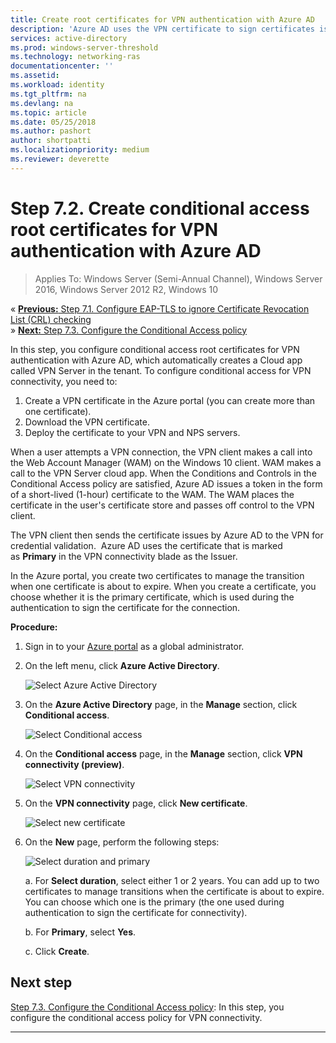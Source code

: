 ```yaml
---
title: Create root certificates for VPN authentication with Azure AD
description: 'Azure AD uses the VPN certificate to sign certificates issued to Windows 10 clients when authenticating to Azure AD for VPN connectivity. The certificate marked as Primary is the Issuer that Azure AD uses.'
services: active-directory
ms.prod: windows-server-threshold
ms.technology: networking-ras
documentationcenter: ''
ms.assetid: 
ms.workload: identity
ms.tgt_pltfrm: na
ms.devlang: na
ms.topic: article
ms.date: 05/25/2018
ms.author: pashort
author: shortpatti
ms.localizationpriority: medium 
ms.reviewer: deverette
---
```



# Step 7.2. Create conditional access root certificates for VPN authentication with Azure AD

>Applies To: Windows Server (Semi-Annual Channel), Windows Server 2016, Windows Server 2012 R2, Windows 10

&#171; [**Previous:** Step 7.1. Configure EAP-TLS to ignore Certificate Revocation List (CRL) checking](vpn-config-eap-tls-to-ignore-crl-checking.md)<br>
&#187; [**Next:** Step 7.3. Configure the Conditional Access policy](vpn-config-conditional-access-policy.md)

In this step, you configure conditional access root certificates for VPN authentication with Azure AD, which automatically creates a Cloud app called VPN Server in the tenant. To configure conditional access for VPN connectivity, you need to:

1. Create a VPN certificate in the Azure portal (you can create more than one certificate).
2. Download the VPN certificate.
2. Deploy the certificate to your VPN and NPS servers.

When a user attempts a VPN connection, the VPN client makes a call into the Web Account Manager (WAM) on the Windows 10 client. WAM makes a call to the VPN Server cloud app. When the Conditions and Controls in the Conditional Access policy are satisfied, Azure AD issues a token in the form of a short-lived (1-hour) certificate to the WAM. The WAM places the certificate in the user's certificate store and passes off control to the VPN client.  

The VPN client then sends the certificate issues by Azure AD to the VPN for credential validation.  Azure AD uses the certificate that is marked as **Primary** in the VPN connectivity blade as the Issuer. 

In the Azure portal, you create two certificates to manage the transition when one certificate is about to expire. When you create a certificate, you choose whether it is the primary certificate, which is used during the authentication to sign the certificate for the connection.

**Procedure:**

1. Sign in to your [Azure portal](https://portal.azure.com) as a global administrator.

2. On the left menu, click **Azure Active Directory**. 

    ![Select Azure Active Directory](../../media/Always-On-Vpn/01.png)

3. On the **Azure Active Directory** page, in the **Manage** section, click **Conditional access**.

    ![Select Conditional access](../../media/Always-On-Vpn/02.png)

4. On the **Conditional access** page, in the **Manage** section, click **VPN connectivity (preview)**.

    ![Select VPN connectivity](../../media/Always-On-Vpn/03.png)

5. On the **VPN connectivity** page, click **New certificate**.

    ![Select new certificate](../../media/Always-On-Vpn/04.png)

6. On the **New** page, perform the following steps:

    ![Select duration and primary](../../media/Always-On-Vpn/05.png)

    a. For **Select duration**, select either 1 or 2 years. You can add up to two certificates to manage transitions when the certificate is about to expire. You can choose which one is the primary (the one used during authentication to sign the certificate for connectivity).

    b. For **Primary**, select **Yes**.

    c. Click **Create**.

## Next step
[Step 7.3. Configure the Conditional Access policy](vpn-config-conditional-access-policy.md): In this step, you configure the conditional access policy for VPN connectivity. 

---